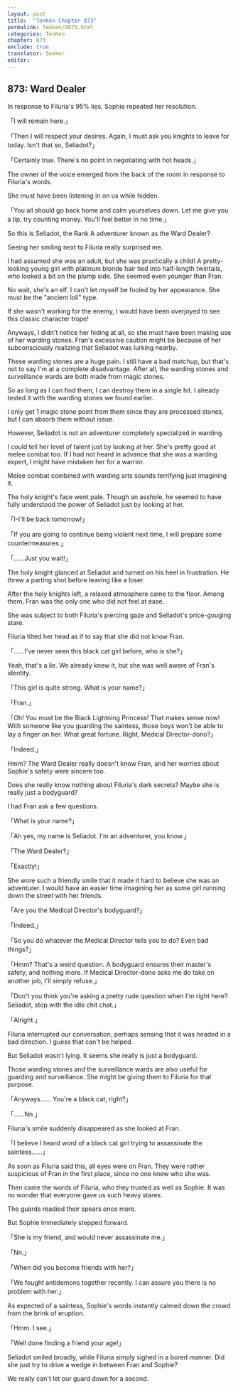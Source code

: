 ```yaml
---
layout: post
title:  "TenKen Chapter 873"
permalink: Tenken/0873.html
categories: TenKen
chapter: 873
exclude: true
translator: Seeker
editor: 
---
```

<h2>873: Ward Dealer</h2>

 In response to Filuria's 95% lies, Sophie repeated her resolution.

「I will remain here.」

「Then I will respect your desires. Again, I must ask you knights to leave for today. Isn't that so, Seliadot?」

「Certainly true. There's no point in negotiating with hot heads.」

 The owner of the voice emerged from the back of the room in response to Filuria's words.

 She must have been listening in on us while hidden.

「You all should go back home and calm yourselves down. Let me give you a tip, try counting money. You'll feel better in no time.」

 So this is Seliadot, the Rank A adventurer known as the Ward Dealer?

 Seeing her smiling next to Filuria really surprised me.

 I had assumed she was an adult, but she was practically a child! A pretty-looking young girl with platinum blonde hair tied into half-length twintails, who looked a bit on the plump side. She seemed even younger than Fran.

 No wait, she's an elf. I can't let myself be fooled by her appearance. She must be the "ancient loli" type.

 If she wasn't working for the enemy, I would have been overjoyed to see this classic character trope!

 Anyways, I didn't notice her hiding at all, so she must have been making use of her warding stones. Fran's excessive caution might be because of her subconsciously realizing that Seliadot was lurking nearby.

 These warding stones are a huge pain. I still have a bad matchup, but that's not to say I'm at a complete disadvantage. After all, the warding stones and surveillance wards are both made from magic stones.

 So as long as I can find them, I can destroy them in a single hit. I already tested it with the warding stones we found earlier.

 I only get 1 magic stone point from them since they are processed stones, but I can absorb them without issue.

 However, Seliadot is not an adventurer completely specialized in warding.

 I could tell her level of talent just by looking at her. She's pretty good at melee combat too. If I had not heard in advance that she was a warding expert, I might have mistaken her for a warrior.

 Melee combat combined with warding arts sounds terrifying just imagining it.

 The holy knight's face went pale. Though an asshole, he seemed to have fully understood the power of Seliadot just by looking at her.

「I-I'll be back tomorrow!」

「If you are going to continue being violent next time, I will prepare some countermeasures.」

「……Just you wait!」

 The holy knight glanced at Seliadot and turned on his heel in frustration. He threw a parting shot before leaving like a loser.

 After the holy knights left, a relaxed atmosphere came to the floor. Among them, Fran was the only one who did not feel at ease.

 She was subject to both Filuria's piercing gaze and Seliadot's price-gouging stare.

 Filuria tilted her head as if to say that she did not know Fran.

「……I've never seen this black cat girl before, who is she?」

 Yeah, that's a lie. We already knew it, but she was well aware of Fran's identity.

「This girl is quite strong. What is your name?」

「Fran.」

「Oh! You must be the Black Lightning Princess! That makes sense now! With someone like you guarding the saintess, those boys won't be able to lay a finger on her. What great fortune. Right, Medical Director-dono?」

「Indeed.」

 Hmm? The Ward Dealer really doesn't know Fran, and her worries about Sophie's safety were sincere too.

 Does she really know nothing about Filuria's dark secrets? Maybe she is really just a bodyguard?

 I had Fran ask a few questions.

「What is your name?」

「Ah yes, my name is Seliadot. I'm an adventurer, you know.」

「The Ward Dealer?」

「Exactly!」

 She wore such a friendly smile that it made it hard to believe she was an adventurer. I would have an easier time imagining her as some girl running down the street with her friends.

「Are you the Medical Director's bodyguard?」

「Indeed.」

「So you do whatever the Medical Director tells you to do? Even bad things?」

「Hmm? That's a weird question. A bodyguard ensures their master's safety, and nothing more. If Medical Director-dono asks me do take on another job, I'll simply refuse.」

「Don't you think you're asking a pretty rude question when I'm right here? Seliadot, stop with the idle chit chat.」

「Alright.」

 Filuria interrupted our conversation, perhaps sensing that it was headed in a bad direction. I guess that can't be helped.

 But Seliadot wasn't lying. It seems she really is just a bodyguard.

 Those warding stones and the surveillance wards are also useful for guarding and surveillance. She might be giving them to Filuria for that purpose.

「Anyways…… You're a black cat, right?」

「……Nn.」

 Filuria's smile suddenly disappeared as she looked at Fran.

「I believe I heard word of a black cat girl trying to assassinate the saintess……」

 As soon as Filuria said this, all eyes were on Fran. They were rather suspicious of Fran in the first place, since no one knew who she was.

 Then came the words of Filuria, who they trusted as well as Sophie. It was no wonder that everyone gave us such heavy stares.

 The guards readied their spears once more.

 But Sophie immediately stepped forward.

「She is my friend, and would never assassinate me.」

「Nn.」

「When did you become friends with her?」

「We fought antidemons together recently. I can assure you there is no problem with her.」

 As expected of a saintess, Sophie's words instantly calmed down the crowd from the brink of eruption.

「Hmm. I see.」

「Well done finding a friend your age!」

 Seliadot smiled broadly, while Filuria simply sighed in a bored manner. Did she just try to drive a wedge in between Fran and Sophie?

 We really can't let our guard down for a second.



